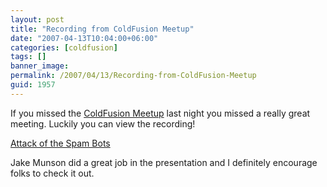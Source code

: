 ```yaml
---
layout: post
title: "Recording from ColdFusion Meetup"
date: "2007-04-13T10:04:00+06:00"
categories: [coldfusion]
tags: []
banner_image: 
permalink: /2007/04/13/Recording-from-ColdFusion-Meetup
guid: 1957
---
```


If you missed the <a href="http://coldfusion.meetup.com/17/">ColdFusion Meetup</a> last night you missed a really great meeting. Luckily you can view the recording!

<a href="http://experts.acrobat.com/p86736245/">Attack of the Spam Bots</a>

Jake Munson did a great job in the presentation and I definitely encourage folks to check it out.